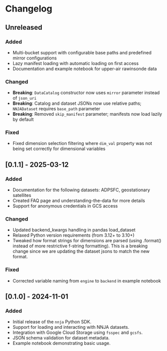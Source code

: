 # Changelog

## Unreleased
### Added
- Multi-bucket support with configurable base paths and predefined mirror configurations
- Lazy manifest loading with automatic loading on first access
- Documentation and example notebook for upper-air rawinsonde data

### Changed
- **Breaking**: `DataCatalog` constructor now uses `mirror` parameter instead of `json_uri`
- **Breaking**: Catalog and dataset JSONs now use relative paths; `NNJADataset` requires `base_path` parameter
- **Breaking**: Removed `skip_manifest` parameter; manifests now load lazily by default

### Fixed
- Fixed dimension selection filtering where `dim_val` property was not being set correctly for dimensional variables

## [0.1.1] - 2025-03-12
### Added
- Documentation for the following datasets: ADPSFC, geostationary satellites
- Created FAQ page and understanding-the-data for more details
- Support for anonymous credentials in GCS access

### Changed
- Updated backend_kwargs handling in pandas load_dataset
- Relaxed Python version requirements (from 3.12+ to 3.10+)
- Tweaked how format strings for dimensions are parsed (using .format() instead of more restrictive f-string formatting). This is a breaking change since we are updating the dataset jsons to match the new format.

### Fixed
- Corrected variable naming from `engine` to `backend` in example notebook


## [0.1.0] - 2024-11-01
### Added
- Initial release of the `nnja` Python SDK.
- Support for loading and interacting with NNJA datasets.
- Integration with Google Cloud Storage using `fsspec` and `gcsfs`.
- JSON schema validation for dataset metadata.
- Example notebook demonstrating basic usage.
